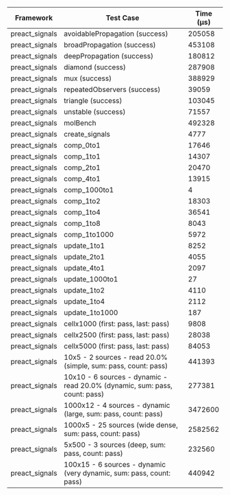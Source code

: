 | Framework | Test Case | Time (μs) |
| --- | --- | --- |
| preact_signals | avoidablePropagation (success) | 205058 |
| preact_signals | broadPropagation (success) | 453108 |
| preact_signals | deepPropagation (success) | 180812 |
| preact_signals | diamond (success) | 287908 |
| preact_signals | mux (success) | 388929 |
| preact_signals | repeatedObservers (success) | 39059 |
| preact_signals | triangle (success) | 103045 |
| preact_signals | unstable (success) | 71557 |
| preact_signals | molBench | 492328 |
| preact_signals | create_signals | 4777 |
| preact_signals | comp_0to1 | 17646 |
| preact_signals | comp_1to1 | 14307 |
| preact_signals | comp_2to1 | 20470 |
| preact_signals | comp_4to1 | 13915 |
| preact_signals | comp_1000to1 | 4 |
| preact_signals | comp_1to2 | 18303 |
| preact_signals | comp_1to4 | 36541 |
| preact_signals | comp_1to8 | 8043 |
| preact_signals | comp_1to1000 | 5972 |
| preact_signals | update_1to1 | 8252 |
| preact_signals | update_2to1 | 4055 |
| preact_signals | update_4to1 | 2097 |
| preact_signals | update_1000to1 | 27 |
| preact_signals | update_1to2 | 4110 |
| preact_signals | update_1to4 | 2112 |
| preact_signals | update_1to1000 | 187 |
| preact_signals | cellx1000 (first: pass, last: pass) | 9808 |
| preact_signals | cellx2500 (first: pass, last: pass) | 28038 |
| preact_signals | cellx5000 (first: pass, last: pass) | 84053 |
| preact_signals | 10x5 - 2 sources - read 20.0% (simple, sum: pass, count: pass) | 441393 |
| preact_signals | 10x10 - 6 sources - dynamic - read 20.0% (dynamic, sum: pass, count: pass) | 277381 |
| preact_signals | 1000x12 - 4 sources - dynamic (large, sum: pass, count: pass) | 3472600 |
| preact_signals | 1000x5 - 25 sources (wide dense, sum: pass, count: pass) | 2582562 |
| preact_signals | 5x500 - 3 sources (deep, sum: pass, count: pass) | 232560 |
| preact_signals | 100x15 - 6 sources - dynamic (very dynamic, sum: pass, count: pass) | 440942 |
